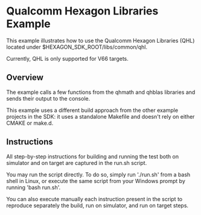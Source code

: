 # Qualcomm Hexagon Libraries Example

This example illustrates how to use the Qualcomm Hexagon Libraries (QHL) located under $HEXAGON_SDK_ROOT/libs/common/qhl.

Currently, QHL is only supported for V66 targets. 

## Overview

The example calls a few functions from the qhmath and qhblas libraries and sends their output to the console.

This example uses a different build approach from the other example projects in the SDK: it uses a standalone Makefile and doesn't rely on either CMAKE or make.d.

## Instructions

All step-by-step instructions for building and running the test both on simulator and on target are captured in the run.sh script.

You may run the script directly.  To do so, simply run './run.sh' from a bash shell in Linux, or execute the same script from your Windows prompt by running 'bash run.sh'.

You can also execute manually each instruction present in the script to reproduce separately the build, run on simulator, and run on target steps.


